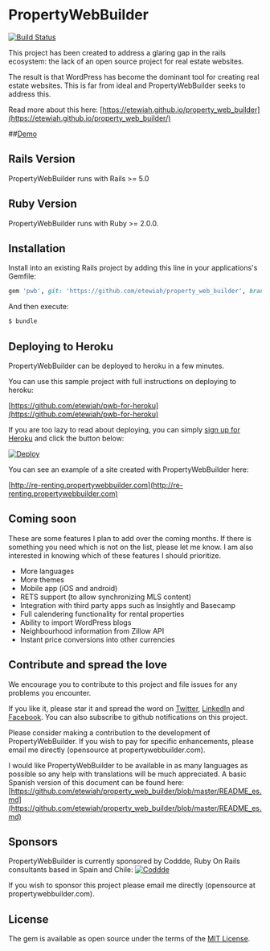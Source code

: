 # PropertyWebBuilder

[![Build Status](https://api.travis-ci.org/etewiah/property_web_builder.svg?branch=master)](https://api.travis-ci.org/etewiah/property_web_builder)

This project has been created to address a glaring gap in the rails ecosystem: the lack of an open source project for real estate websites.  

The result is that WordPress has become the dominant tool for creating real estate websites.  This is far from ideal and PropertyWebBuilder seeks to address this.

Read more about this here: [https://etewiah.github.io/property_web_builder](https://etewiah.github.io/property_web_builder/)

##[Demo](https://propertywebbuilder.herokuapp.com/)

## Rails Version

PropertyWebBuilder runs with Rails >= 5.0

## Ruby Version

PropertyWebBuilder runs with Ruby >= 2.0.0.


## Installation

Install into an existing Rails project by adding this line in your applications's Gemfile:

```ruby
gem 'pwb', git: 'https://github.com/etewiah/property_web_builder', branch: 'master'
```

And then execute:
```bash
$ bundle
```

## Deploying to Heroku

PropertyWebBuilder can be deployed to heroku in a few minutes.

You can use this sample project with full instructions on deploying to heroku:

[https://github.com/etewiah/pwb-for-heroku](https://github.com/etewiah/pwb-for-heroku)


If you are too lazy to read about deploying, you can simply [sign up for Heroku](https://signup.heroku.com/identity) and click the button below:

[![Deploy](https://www.herokucdn.com/deploy/button.svg)](https://heroku.com/deploy?template=https://github.com/etewiah/pwb-for-heroku)

You can see an example of a site created with PropertyWebBuilder here:

[http://re-renting.propertywebbuilder.com](http://re-renting.propertywebbuilder.com)

## Coming soon

These are some features I plan to add over the coming months.  If there is something you need which is not on the list, please let me know.  I am also interested in knowing which of these features I should prioritize.

* More languages
* More themes
* Mobile app (iOS and android)
* RETS support (to allow synchronizing MLS content)
* Integration with third party apps such as Insightly and Basecamp
* Full calendering functionality for rental properties
* Ability to import WordPress blogs
* Neighbourhood information from Zillow API
* Instant price conversions into other currencies


## Contribute and spread the love
We encourage you to contribute to this project and file issues for any problems you encounter.

If you like it, please star it and spread the word on [Twitter](https://twitter.com/prptywebbuilder), [LinkedIn](https://www.linkedin.com/company/propertywebbuilder) and [Facebook](https://www.facebook.com/propertywebbuilder).  You can also subscribe to github notifications on this project.  

Please consider making a contribution to the development of PropertyWebBuilder.  If you wish to pay for specific enhancements, please email me directly (opensource at propertywebbuilder.com).

I would like PropertyWebBuilder to be available in as many languages as possible so any help with translations will be much appreciated.  A basic Spanish version of this document can be found here:
[https://github.com/etewiah/property_web_builder/blob/master/README_es.md](https://github.com/etewiah/property_web_builder/blob/master/README_es.md)


## Sponsors

PropertyWebBuilder is currently sponsored by Coddde, Ruby On Rails consultants based in Spain and Chile:
<a href="http://coddde.com/en/" rel="Coddde">
![Coddde](http://coddde.com/wp-content/uploads/2016/02/free_logo_8-e1455725264385.png)
</a>

If you wish to sponsor this project please email me directly (opensource at propertywebbuilder.com).


## License
The gem is available as open source under the terms of the [MIT License](http://opensource.org/licenses/MIT).

